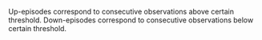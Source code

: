 Up-episodes correspond to consecutive observations above certain threshold. Down-episodes correspond to consecutive observations below certain threshold. 


